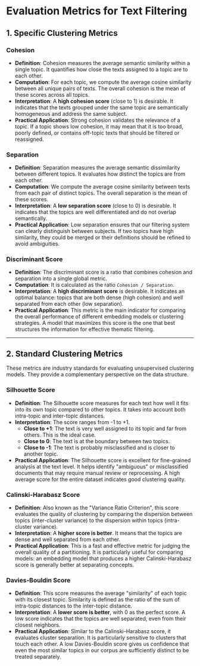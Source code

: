 # Evaluation Metrics for Text Filtering

## 1. Specific Clustering Metrics

### Cohesion

*   **Definition**: Cohesion measures the average semantic similarity within a single topic. It quantifies how close the texts assigned to a topic are to each other.
*   **Computation**: For each topic, we compute the average cosine similarity between all unique pairs of texts. The overall cohesion is the mean of these scores across all topics.
*   **Interpretation**: A **high cohesion score** (close to 1) is desirable. It indicates that the texts grouped under the same topic are semantically homogeneous and address the same subject.
*   **Practical Application**: Strong cohesion validates the relevance of a topic. If a topic shows low cohesion, it may mean that it is too broad, poorly defined, or contains off-topic texts that should be filtered or reassigned.

### Separation

*   **Definition**: Separation measures the average semantic dissimilarity between different topics. It evaluates how distinct the topics are from each other.
*   **Computation**: We compute the average cosine similarity between texts from each pair of distinct topics. The overall separation is the mean of these scores.
*   **Interpretation**: A **low separation score** (close to 0) is desirable. It indicates that the topics are well differentiated and do not overlap semantically.
*   **Practical Application**: Low separation ensures that our filtering system can clearly distinguish between subjects. If two topics have high similarity, they could be merged or their definitions should be refined to avoid ambiguities.

### Discriminant Score

*   **Definition**: The discriminant score is a ratio that combines cohesion and separation into a single global metric.
*   **Computation**: It is calculated as the ratio `Cohesion / Separation`.
*   **Interpretation**: A **high discriminant score** is desirable. It indicates an optimal balance: topics that are both dense (high cohesion) and well separated from each other (low separation).
*   **Practical Application**: This metric is the main indicator for comparing the overall performance of different embedding models or clustering strategies. A model that maximizes this score is the one that best structures the information for effective thematic filtering.

---

## 2. Standard Clustering Metrics

These metrics are industry standards for evaluating unsupervised clustering models. They provide a complementary perspective on the data structure.

### Silhouette Score

*   **Definition**: The Silhouette score measures for each text how well it fits into its own topic compared to other topics. It takes into account both intra-topic and inter-topic distances.
*   **Interpretation**: The score ranges from -1 to +1.
    *   **Close to +1**: The text is very well assigned to its topic and far from others. This is the ideal case.
    *   **Close to 0**: The text is at the boundary between two topics.
    *   **Close to -1**: The text is probably misclassified and is closer to another topic.
*   **Practical Application**: The Silhouette score is excellent for fine-grained analysis at the text level. It helps identify "ambiguous" or misclassified documents that may require manual review or reprocessing. A high average score for the entire dataset indicates good clustering quality.

### Calinski-Harabasz Score

*   **Definition**: Also known as the "Variance Ratio Criterion", this score evaluates the quality of clustering by comparing the dispersion between topics (inter-cluster variance) to the dispersion within topics (intra-cluster variance).
*   **Interpretation**: A **higher score is better**. It means that the topics are dense and well separated from each other.
*   **Practical Application**: This is a fast and effective metric for judging the overall quality of a partitioning. It is particularly useful for comparing models: an embedding model that produces a higher Calinski-Harabasz score is generally better at separating concepts.

### Davies-Bouldin Score

*   **Definition**: This score measures the average "similarity" of each topic with its closest topic. Similarity is defined as the ratio of the sum of intra-topic distances to the inter-topic distance.
*   **Interpretation**: A **lower score is better**, with 0 as the perfect score. A low score indicates that the topics are well separated, even from their closest neighbors.
*   **Practical Application**: Similar to the Calinski-Harabasz score, it evaluates cluster separation. It is particularly sensitive to clusters that touch each other. A low Davies-Bouldin score gives us confidence that even the most similar topics in our corpus are sufficiently distinct to be treated separately.

